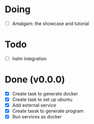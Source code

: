 # Doing

* [ ] Amalgam: the showcase and tutorial

# Todo

* [ ] helm integration


# Done (v0.0.0)

* [x] Create task to generate docker
* [x] Create task to set up ubuntu
* [x] Add external service
* [x] Create tassk to generate program
* [x] Run services as docker